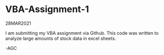 # VBA-Assignment-1

28MAR2021

I am submitting my VBA assignment via Github. This code was written to analyze large amounts of stock data in excel sheets.

-AGC
